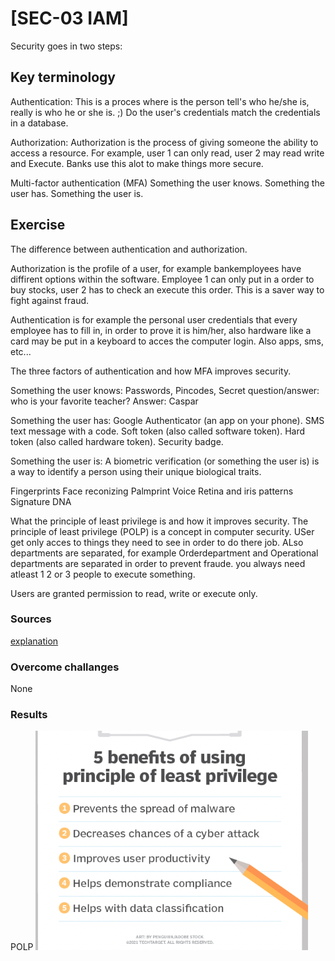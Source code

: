 # [SEC-03 IAM]

Security goes in two steps: 


## Key terminology

Authentication: 
This is a proces where is the person tell's who he/she is, really is who he or she is. ;) 
Do the user's credentials match the credentials in a database.

Authorization:
Authorization is the process of giving someone the ability to access a resource.
For example, user 1 can only read, user 2 may read write and Execute.  Banks use this alot to make things more secure. 

Multi-factor authentication (MFA)
Something the user knows.
Something the user has.
Something the user is.

## Exercise
The difference between authentication and authorization.

Authorization is the profile of a user, for example bankemployees have diffirent options within the software.  Employee 1 can only put in a order to buy stocks, user 2 has to check an execute this order. This is a saver way to fight against fraud.   

Authentication is for example the personal user credentials that every employee has to fill in, in order to prove it is him/her, also hardware like a card may be put in a keyboard to acces the computer login. Also apps, sms, etc...

The three factors of authentication and how MFA improves security.

Something the user knows: Passwords, Pincodes, Secret question/answer:  who is your favorite teacher? Answer: Caspar

Something the user has:
Google Authenticator (an app on your phone).
SMS text message with a code.
Soft token (also called software token).
Hard token (also called hardware token).
Security badge.

Something the user is:
A biometric verification (or something the user is) is a way to identify a person using their unique biological traits.

Fingerprints
Face reconizing
Palmprint
Voice
Retina and iris patterns
Signature
DNA

What the principle of least privilege is and how it improves security.
The principle of least privilege (POLP) is a concept in computer security.
USer get only acces to things they need to see in order to do there job. ALso departments are separated, for example Orderdepartment and Operational departments are separated in order to prevent fraude. you always need atleast 1 2 or 3 people to execute something.

Users are granted permission to read, write or execute only.

### Sources

[explanation](https://www.perforce.com/blog/vcs/what-is-multi-factor-authentication)

### Overcome challanges
None

### Results
POLP
![POLP](../00_includes/POLP.png)